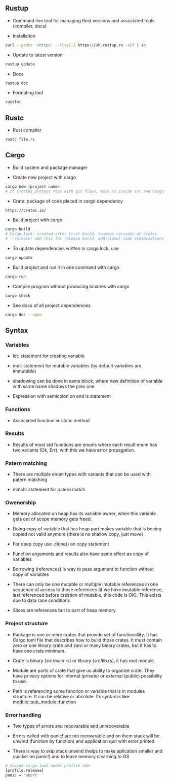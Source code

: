 

## Rustup
* Command line tool for managing Rust versions and associated tools (compiler, docs)

* Installation
``` bash
curl --proto '=https' --tlsv1.2 https://sh.rustup.rs -sSf | sh
```

* Update to latest version
``` bash
rustup update
```

* Docs
``` bash
rustup doc
```

* Formating tool
``` bash
rustfmt
```

## Rustc
* Rust compiler
``` bash
rustc file.rs
```

## Cargo
* Build system and package manager

* Create new project with cargo
``` bash
cargo new <project name>
# It creates project repo with git files, main.rs inside src and Cargo.toml file
```

* Crate: package of code placed in cargo dependency
``` bash
https://crates.io/
```

* Build project with cargo
``` bash
cargo build
# Cargo.lock: created after first build, trackes versions of crates
# --release: add this for release build, additional code otpimizations done with it
```

* To update dependencies written in cargo.lock, use
``` bash
cargo update
```

* Build project and run it in one command with cargo
``` bash
cargo run
```

* Compile program without producing binaries with cargo
``` bash
cargo check
```

* See docs of all project dependencies
``` bash
cargo doc --open
```


## Syntax

### Variables

* let: statement for creating variable

* mut: statement for mutable variables (by default variables are immutable)

* shadowing can be done in same block, where new definition of variable with same name shadows the prev one

* Expression with semicolon on end is statement

### Functions

* Associated function => static method

### Results

* Results of most std functions are enums where each result enum has two variants (Ok, Err), with this we have error propagation.

### Patern matching

* There are multiple enum types with variants that can be used with patern matching

* match: statement for patern match

### Owenership

* Memory allocated on heap has its variable owner, when this variable gets out of scope memory gets freed.

* Doing copy of variable that has heap part makes variable that is beeing copied not valid anymore (there is no shallow copy, just move)

* For deep copy use .clone() on copy statement

* Function arguments and results also have same effect as copy of variables

* Borrowing (references) is way to pass argument to function without copy of variables

* There can only be one mutable or multiple imutable references in one sequence of access to those references (if we have imutable reference, last referenced before creation of mutable, this code is OK). This exists due to data race conditions

* Slices are references but to part of heap memory

### Project structure

* Package is one or more crates that provide set of functionallity. It has Cargo.toml file that describes how to build those crates. It must contain zero or one library crate and zaro or many binary crates, but it has to have one crate minimum.

* Crate is binary (src/main.rs) or library (src/lib.rs), it has root module.

* Module are parts of crate that give us ability to organize crate. They have privacy options for internal (private) or external (public) possibility to use.

* Path is referencing some funcrion or variable that is in modules structure. It can be relative or absolute. Its syntax is like: module::sub_module::function

### Error handling

* Two types of errors are: recovarable and unrecovarable

* Errors called with panic! are not recovarable and on them stack will be unwind (function by function) and application quit with error printed

* There is way to skip stack unwind (helps to make aplication smaller and quicker on panic!) and to leave memory clearning to OS
``` bash
# Inside cargo.toml under profile add:
[profile.release]
panic = 'abort'
```



